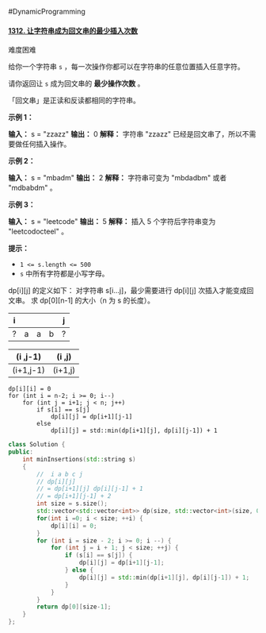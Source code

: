 #DynamicProgramming
#### [1312. 让字符串成为回文串的最少插入次数](https://leetcode.cn/problems/minimum-insertion-steps-to-make-a-string-palindrome/)

难度困难

给你一个字符串 `s` ，每一次操作你都可以在字符串的任意位置插入任意字符。

请你返回让 `s` 成为回文串的 **最少操作次数** 。

「回文串」是正读和反读都相同的字符串。

**示例 1：**

**输入：** s = "zzazz"
**输出：** 0
**解释：** 字符串 "zzazz" 已经是回文串了，所以不需要做任何插入操作。

**示例 2：**

**输入：** s = "mbadm"
**输出：** 2
**解释：** 字符串可变为 "mbdadbm" 或者 "mdbabdm" 。

**示例 3：**

**输入：** s = "leetcode"
**输出：** 5
**解释：** 插入 5 个字符后字符串变为 "leetcodocteel" 。

**提示：**

-   `1 <= s.length <= 500`
-   `s` 中所有字符都是小写字母。

dp[i][j] 的定义如下： 
对字符串 s[i…j]，最少需要进行 dp[i][j] 次插入才能变成回文串。 
求 dp[0][n-1] 的大小（n 为 s 的长度）。


| i   |     |     |     | j   |
| --- | --- | --- | --- | --- |
| ?   | a   | a   | b   | ?   |

| (i ,j-1) | (i ,j) |
| --- | --- |
| (i+1,j-1) | (i+1,j) |

```
dp[i][i] = 0
for (int i = n-2; i >= 0; i--)
    for (int j = i+1; j < n; j++)
        if s[i] == s[j]
            dp[i][j] = dp[i+1][j-1]
        else
            dp[i][j] = std::min(dp[i+1][j], dp[i][j-1]) + 1
```

```cpp
class Solution {                      
public:                               
    int minInsertions(std::string s)
    {                                 
        //  i a b c j                 
        // dp[i][j]                   
        // = dp[i+1][j] dp[i][j-1] + 1 
        // = dp[i+1][j-1] + 2         
        int size = s.size();          
        std::vector<std::vector<int>> dp(size, std::vector<int>(size, 0));
        for(int i =0; i < size; ++i) {
            dp[i][i] = 0;             
        }                             
        for (int i = size - 2; i >= 0; i --) {
            for (int j = i + 1; j < size; ++j) {
                if (s[i] == s[j]) {
                    dp[i][j] = dp[i+1][j-1];
                } else {              
                    dp[i][j] = std::min(dp[i+1][j], dp[i][j-1]) + 1;
                }
            }
        }
        return dp[0][size-1];         
    }
};
```